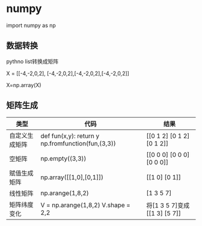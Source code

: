 numpy
=====

import numpy as np

数据转换
--------

pythno list转换成矩阵

X = [[-4,-2,0,2], [-4,-2,0,2],[-4,-2,0,2],[-4,-2,0,2]]

X=np.array(X)

矩阵生成
--------

| 类型           | 代码                                              | 结果                          |
|----------------|---------------------------------------------------|-------------------------------|
| 自定义生成矩阵 | def fun(x,y): return y np.fromfunction(fun,(3,3)) | [[0 1 2] [0 1 2] [0 1 2]]     |
| 空矩阵         | np.empty((3,3))                                   | [[0 0 0] [0 0 0] [0 0 0]]     |
| 赋值生成矩阵   | np.array([[1,0],[0,1]])                           | [[1 0] [0 1]]                 |
| 线性矩阵       | np.arange(1,8,2)                                  | [1 3 5 7]                     |
| 矩阵纬度变化   | V = np.arange(1,8,2) V.shape = 2,2                | 将[1 3 5 7]变成 [[1 3] [5 7]] |
